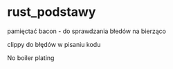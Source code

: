 # rust_podstawy


pamięctać bacon - do sprawdzania błedów na bierząco 

clippy do błędów w pisaniu kodu

No boiler plating 